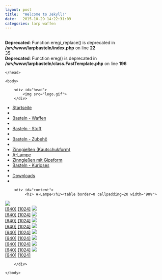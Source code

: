 ```yaml
---
layout: post
title:  "Welcome to Jekyll!"
date:   2015-10-29 14:22:31:09
categories: larp waffen
---
```



<br />
<b>Deprecated</b>:  Function eregi_replace() is deprecated in <b>/srv/www/larpbasteln/index.php</b> on line <b>22</b><br />
35<br />
<b>Deprecated</b>:  Function ereg() is deprecated in <b>/srv/www/larpbasteln/class.FastTemplate.php</b> on line <b>196</b><br />
<html>
    <head>
        <link rel="stylesheet" type="text/css" href="./templates/main.css">
        <TITLE>
            Index.php
        </TITLE>
        
    </head>
    
    <body>
    
        <div id="head">
            <img src="logo.gif">
        </div>
    
 
<div id='menu'> 
        <ul><li> <a href='index.php?func=19'> <subtopic>Startseite</subtopic></a><li/><li> <a href='index.php?func=12'> <subtopic>Basteln - Waffen</subtopic></a><li/><li> <a href='index.php?func=13'> <subtopic>Basteln - Stoff</subtopic></a><li/><li> <a href='index.php?func=14'> <subtopic>Basteln - Zubeh&ouml</subtopic></a><li/><li>
	                                   <a href = 'index.php?func=45'>Zinngie&szlig;en (Kautschukform)</a>
                                    </li>
<li>
	                                   <a href = 'index.php?func=35'>A-Lampe</a>
                                    </li>
<li>
	                                   <a href = 'index.php?func=44'>Zinngie&szlig;en mit Gipsform</a>
                                    </li>
<li> <a href='index.php?func=15'> <subtopic>Basteln - Kurioses</subtopic></a><li/><li> <a href='index.php?func=16'> <subtopic>Downloads</subtopic></a><li/></ul></div>
        
        <div id="content">
             <h1> A-Lampe</h1><table border=0 cellpadding=20 width="90%">
<tr valign=top><td valign=top>

</td><td valign=top>
<img src="./bilder/lampe/S_IMG_0148.JPG"><br>
<a href="./bilder/lampe/M_IMG_0148.JPG"target=_blank>[640]</a>
<a href="./bilder/lampe/laterne_a-00.jpg"target=_blank>[1024]</a>
</td></tr>
<tr valign=top><td valign=top>

</td><td valign=top>
<img src="./bilder/lampe/S_IMG_0150.JPG"><br>
<a href="./bilder/lampe/M_IMG_0150.JPG"target=_blank>[640]</a>
<a href="./bilder/lampe/laterne_a-01.jpg"target=_blank>[1024]</a>
</td></tr>
<tr valign=top><td valign=top>

</td><td valign=top>
<img src="./bilder/lampe/S_IMG_0152.JPG"><br>
<a href="./bilder/lampe/M_IMG_0152.JPG"target=_blank>[640]</a>
<a href="./bilder/lampe/laterne_a-02.jpg"target=_blank>[1024]</a>
</td></tr>
<tr valign=top><td valign=top>

</td><td valign=top>
<img src="./bilder/lampe/S_IMG_0153.JPG"><br>
<a href="./bilder/lampe/M_IMG_0153.JPG"target=_blank>[640]</a>
<a href="./bilder/lampe/laterne_a-03.jpg"target=_blank>[1024]</a>
</td></tr>
<tr valign=top><td valign=top>

</td><td valign=top>
<img src="./bilder/lampe/S_IMG_0155.JPG"><br>
<a href="./bilder/lampe/M_IMG_0155.JPG"target=_blank>[640]</a>
<a href="./bilder/lampe/laterne_a-04.jpg"target=_blank>[1024]</a>
</td></tr>
<tr valign=top><td valign=top>

</td><td valign=top>
<img src="./bilder/lampe/S_IMG_0155b.JPG"><br>
<a href="./bilder/lampe/M_IMG_0155b.JPG"target=_blank>[640]</a>
<a href="./bilder/lampe/laterne_a-05.jpg"target=_blank>[1024]</a>
</td></tr>
<tr valign=top><td valign=top>

</td><td valign=top>
<img src="./bilder/lampe/S_IMG_0156.JPG"><br>
<a href="./bilder/lampe/M_IMG_0156.JPG"target=_blank>[640]</a>
<a href="./bilder/lampe/laterne_a-06.jpg"target=_blank>[1024]</a>
</td></tr>
<tr valign=top><td valign=top>

</td><td valign=top>
<img src="./bilder/lampe/S_IMG_0157.JPG"><br>
<a href="./bilder/lampe/M_IMG_0157.JPG"target=_blank>[640]</a>
<a href="./bilder/lampe/laterne_a-07.jpg"target=_blank>[1024]</a>
</td></tr>
<tr valign=top><td valign=top>

</td><td valign=top>
<img src="./bilder/lampe/S_IMG_0158.JPG"><br>
<a href="./bilder/lampe/M_IMG_0158.JPG"target=_blank>[640]</a>
<a href="./bilder/lampe/laterne_a-08.jpg"target=_blank>[1024]</a>
</td></tr>
</table>

        </div>
    
    </body>
</html>